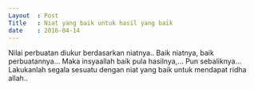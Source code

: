 ```yaml
---
Layout  : Post
Title   : Niat yang baik untuk hasil yang baik
date    : 2016-04-14
---
```


Nilai perbuatan diukur berdasarkan niatnya.. Baik niatnya, baik perbuatannya... Maka insyaallah baik pula hasilnya,... Pun sebaliknya...
Lakukanlah segala sesuatu dengan niat yang baik untuk mendapat ridha allah..
